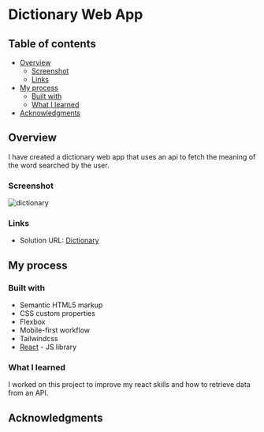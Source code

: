 # Dictionary Web App

## Table of contents

- [Overview](#overview)
  - [Screenshot](#screenshot)
  - [Links](#links)
- [My process](#my-process)
  - [Built with](#built-with)
  - [What I learned](#what-i-learned)
- [Acknowledgments](#acknowledgments)

## Overview

I have created a dictionary web app that uses an api to fetch the meaning of the word searched by the user.

### Screenshot

![dictionary](https://user-images.githubusercontent.com/97782641/218122281-a864eba4-eeb6-4c22-b618-365e573a07e7.PNG)

### Links

- Solution URL: [Dictionary](dictionary-web-8hgtl5uzn-rohanjacob23.vercel.app)

## My process

### Built with

- Semantic HTML5 markup
- CSS custom properties
- Flexbox
- Mobile-first workflow
- Tailwindcss
- [React](https://reactjs.org/) - JS library

### What I learned

I worked on this project to improve my react skills and how to retrieve data from an API.

## Acknowledgments
